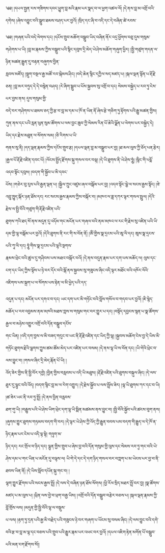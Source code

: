 ﻿  
༄༅། །དཔལ་སྤྱན་རས་གཟིགས་དབང་ཕྱུག་བླ་མའི་རྣམ་པར་སྣད་བ་ལ་ཕྱག་འཚལ་ལོ། །དེ་ནས་བླ་མ་འགྲོ་བའི་དགེས། །ཞེས་འབྱུང་བའི་སྒྲུབ་ཐམས་བཤད་པར་བྱའོ། །སྲིད་དང་ཞི་བ་འདི་དང་དེ་བཞིན་ཚེ་རབས་  
  
༄༅། །གཞན་པའི་བདེ་ལེགས་དང། །དངོས་གྲུབ་མཆོག་བསྒྲུབ་ཡིད་བཞིན་ནོར་འདྲ་ཕྱོགས་བཅུ་དུས་གསུམ་གཤེགས་པ་ཡི། །བླ་མ་རྣམས་ཀྱིས་བསྒྲུབ་པའི་སྙིང་དབུས་དྲི་མེད་ཡེ་ཤེས་མཆོག་གཞུག་ཕྱིར། །སྤྱི་གཙུག་གདན་ལ་ཉིན་མཚན་རྒྱུན་དུ་བརྟན་བཞུགས་བྱིན་  
རླབས་མཛོད། །སྡུག་བསྔལ་རྒྱ་མཚོ་རབ་སྐེམས་ཤིང། །བདེ་ཆེན་སྙིང་དཀྱིལ་སད་མཛད་པ། །སྐལ་ལྡན་སྟོན་པ་རྡོ་རྗེ་ཅན། །བླ་མར་བཏུད་དེ་དེ་བསྙེན་བཤད། །རེ་ཞིག་སྒྲུབ་པ་པོས་སྐྱབས་སུ་འགྲོ་བ་དང། སེམས་བསྐྱེད་པ་རབ་ཏུ་ངེས་པར་བྱས་ནས། དུས་གསུམ་གྱི་  
བདེ་བར་གཤེགས་པ་ཐམས་ཅད་ཀྱི་རྩ་བ་བླ་མ་དམ་པ་ཁོ་ན་ཡིན་ནོ་ཞེས་རྩེ་གཅིག་ཏུ་རྟོགས་པའི་རྒྱུ་མཚན་གྱིས། ཀུན་ནས་དང་པའི་རླན་ཕུན་སུམ་ཚོགས་པ་ལས་བྱང་ཆུབ་ཀྱི་སེམས་རིན་པོ་ཆེའི་ལྗོན་པ་ལེགས་པར་བསྐྱེད་དེ། ཡིད་དང་རྗེས་མཐུན་ལ་སོགས་སམ། །ཅི་རིགས་པ་ཡི་  
གནས་སུ་ནི། །དད་ལྡན་རྣམས་ཀྱིས་དངོས་གྲུབ་རྩ། །དཔལ་ལྡན་བླ་མ་བསྒྲུབ་པར་བྱ། །ཐ་མལ་ལུས་ཀྱི་ཅོད་པན་རྩེར། །རྒྱལ་པོ་རྡོ་རྗེ་འཛིན་དབང་པོ། །ལོངས་སྤྱོད་རྫོགས་སྐུ་གསལ་བར་བལྟ། །དེ་ཡི་ཐུགས་ནི་ཡེ་ཤེས་ཧཱུཾ། །སྙིང་གི་པདྨོ་འདབ་སྟོང་དབུས། །བདག་གི་སྐྱོབ་པ་མི་དབང་  
པོས། །གཅེར་བུ་རུས་པའི་རྒྱན་ལྡན་པ། །སྐྱིལ་ཀྲུང་འཛུམ་ཞལ་བསྒོམ་པར་བྱ། །འདབ་སྟོང་ལྕེ་ལ་སངས་རྒྱས་སྟོང། །ཟེ་འབྲུ་ཁྱུད་སྐོར་ཉན་ཐོས་དང། རང་སངས་རྒྱས་རྣམས་ཀྱིས་བསྐོར་བ། །མཁའ་ལ་ཟླ་དཀར་ལྟར་གསལ་སྤྲུལ། །དེའི་རྗེས་ལ་སྤྱི་བོའི་གཙུག་གི་རྡོ་རྗེ་འཛིན་པའི་  
ཐུགས་ཀའི་ཐད་སོ་ནས་མདུན་དུ་འདོམ་གང་མངོན་པར་གཞལ་བའི་ནམ་མཁའ་ལ་རང་གི་རྗེས་སུ་འཛིན་པའི་ཡི་དམ་གྱི་ལྷ་བསྒོམ་པར་བྱའོ། །དེའི་ཐུགས་ནི་རང་གི་ས་བོན་ནོ། །ཨོཾ་གྱིས་སྣ་དྲངས་པའི་ཨཱ་ལི་དང། ཨཱས་སྣ་དྲངས་པའི་ཀཱ་ལི་དང། ཧཱུཾ་གིས་སྣ་དྲངས་པའི་ལྷའི་སྔགས་  
རྣམས་ཕྲེང་བའི་ཚུལ་དུ་གཤིབས་པས་མཐའ་བསྐོར་བའོ། །དེ་ནས་བདུན་རྣམ་པར་དག་པས་མཆོད་ལ། ལུས་དང་ངག་དང་ཡིད་ཀྱིས་ལྟོས་པ་ཉེ་བར་དོར་བའི་སྒོ་ནས་སྐྱབས་སུ་གཟུངས་ཞིང་འདི་ལྟར་མཐོང་བའི་འཁོར་ལོའི་འཇིགས་པས་སྐྲག་པ་ལ་སོགས་པས་རྟེན་ལ་མི་ཕྱེད་པའི་དད་  
  
འདུན་པ་དང། མངོན་པར་དགའ་བ་དང། ཡང་དག་པར་མི་གཏོང་བའི་བློས་གསོལ་བ་གདབ་པར་བྱའོ། །ཇི་སྙེད་མཆོད་པ་རབ་འབྱམས་ནམ་མཁའི་མཐས་ཀླས་ས་གསུམ་གང་བར་གྱུར་པ་དང། །བསྟོད་དབྱངས་སྙན་པ་སྣ་ཚོགས་རྒྱལ་བ་མཉེས་འགྱུར་འགྲོ་བའི་དོན་བསྒྲུབ་དངོས་  
གང་ཡིན། །འདི་དག་བྱས་ལ་མི་བཟད་གདུང་བ་ཡང་ནི་རྡོ་རྗེ་འཛིན་དང་ཡིད་ཀྱི་ལྷ། །སྐྱབས་མཆོག་ངེས་བྱ་དེ་ཡིས་མི་གཏོང་ཐུགས་རྗེའི་ལྕགས་ཀྱུས་ཚམ་ཚོམ་མེད་པར་འཛིན་པར་བསམ། །དེ་ནས་ལྷ་ཡི་ས་བོན་དང། །ཡི་གེའི་ཕྲེང་བ་ལས་བྱུང་བ། །གསལ་ཞིང་དྲི་མེད་རྣོན་པོ་ཡི། །  
འོད་ཟེར་གྱིས་ནི་སྤྱི་བོར་དགྱེ། །བྱིན་གྱིས་བརླབས་པ་འདི་ཡི་མཐུས། །རྡོ་རྗེ་འཛིན་པའི་ཐུགས་བསྐུལ་ཞིང། །དེ་ལས་ཐུར་དུ་ལྷུང་བའི་འོད། །བདག་སྙིང་བླ་མ་ལ་རེག་འགྱུར། །དེ་རྗེས་སྐྱོབ་པ་ལས་སྤྲོས་ཟེར། །ལྷ་ཡི་ཐུགས་ཀར་དང་བ་ཡི། །ཚ་ཟེར་ཡང་ནི་རབ་ཏུ་སྤྲོ། །དེ་ནས་བྱིན་བརླབས་  
ཐག་གུ་ཡི། །བརྒྱུས་པའི་ཡེ་ཤེས་ཡིག་ཕྲེང་དག་ལྷ་ཡི་སྨིན་མཚམས་ནས་བྱུང་བ། །སྤྱི་བོའི་སྐྱོབ་པའི་ཚངས་བུག་ནས། །ཞུགས་གྱུར་ཐུགས་གཏམས་བདག་གི་བར། །དེ་ལྟར་ཡེ་ཤེས་ཀྱི་འོད་ཀྱི་རྒྱུན་བབས་པས་བདག་གི་རྒྱུད་ལ་དེ་ཁོ་ན་ཉིད་རྣམ་པར་ངེས་པ་འདི་ལྟ་སྟེ། གཉུག་མ་  
ཉིད་དང། རང་གྲོལ་བ་ཉིད་དང། ལྷུན་གྱིས་གྲུབ་པ་ཞེས་བྱ་བའི་དོན་གསུམ་གྱི་ལུས་དང་སེམས་རབ་ཏུ་གང་བའི་ཡེ་ཤེས་དམ་པ་གང་ཡིན་པ་མངོན་དུ་བལྟས་ལ། ཡི་གེ་དེ་དང་དེ་དག་ཉིད་གསལ་བར་བཀླག་པ་མ་ཡེངས་པར་བྱ་བ་ནི་ཐབས་ཡིན་ནོ། །དེ་ཡིས་སློབ་དཔོན་སྐུ་གང་བ། །  
ལྷག་གྱུར་རྫོགས་པའི་སངས་རྒྱས་སྤྲོ། །དེ་ལས་དེ་བཞིན་ཉན་ཐོས་སོགས། །ཕྱི་རོལ་སྲིད་མཐར་སྤྲོ་བར་བྱ། །སྣ་ཚོགས་མཛད་པ་མ་ལུས་པ། །ཕྲིན་ལས་བྱེ་བ་ཕྲག་བརྒྱ་ཡིས། །འགྲོ་བའི་དོན་བསྒྲུབ་བརྩེར་བཅས་པ། །སྐལ་ལྡན་རྣམས་ཀྱི་བློ་གྲོས་ལས། །མདུན་གྱི་སྤྱི་བོའི་ལྷ་ལ་བསྡུས་  
པ་ལས། །རྟག་ཏུ་དྲན་པའི་རྒྱ་མི་བརྗེད་པའི་གཟུངས་ཉེ་བར་གཞག་པ་ཡོངས་སུ་བསམ་ཞིང། །དེ་ལས་བྱུང་བའི་དགེ་བའི་རྩ་བ་བླ་མ་ལྷ་དང་བཅས་པའི་གྲུབ་པའི་རྒྱུར་རྣམ་པར་འཕང་བར་བྱའོ། །དཔལ་འཇིག་རྟེན་མགོན་པོ་བསྒྲུབ་པའི་མན་ངག་རྫོགས་སོ།།  
  
  
